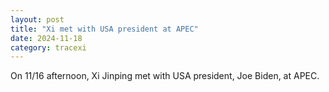 ```yaml
---
layout: post
title: "Xi met with USA president at APEC"
date: 2024-11-18
category: tracexi
---
```


On 11/16 afternoon, Xi Jinping met with USA president, Joe Biden, at APEC.